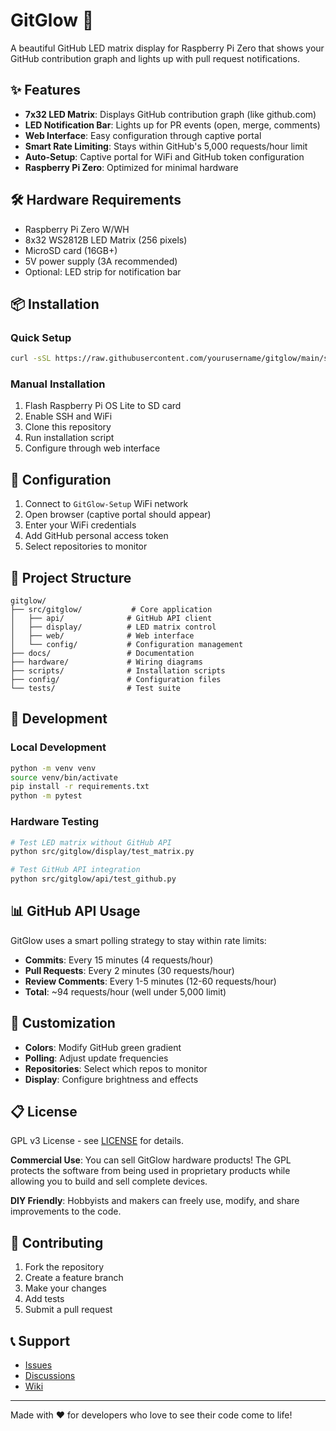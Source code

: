 # GitGlow 🌟

A beautiful GitHub LED matrix display for Raspberry Pi Zero that shows your GitHub contribution graph and lights up with pull request notifications.

## ✨ Features

- **7x32 LED Matrix**: Displays GitHub contribution graph (like github.com)
- **LED Notification Bar**: Lights up for PR events (open, merge, comments)
- **Web Interface**: Easy configuration through captive portal
- **Smart Rate Limiting**: Stays within GitHub's 5,000 requests/hour limit
- **Auto-Setup**: Captive portal for WiFi and GitHub token configuration
- **Raspberry Pi Zero**: Optimized for minimal hardware

## 🛠 Hardware Requirements

- Raspberry Pi Zero W/WH
- 8x32 WS2812B LED Matrix (256 pixels)
- MicroSD card (16GB+)
- 5V power supply (3A recommended)
- Optional: LED strip for notification bar

## 📦 Installation

### Quick Setup
```bash
curl -sSL https://raw.githubusercontent.com/yourusername/gitglow/main/scripts/install.sh | bash
```

### Manual Installation
1. Flash Raspberry Pi OS Lite to SD card
2. Enable SSH and WiFi
3. Clone this repository
4. Run installation script
5. Configure through web interface

## 🔧 Configuration

1. Connect to `GitGlow-Setup` WiFi network
2. Open browser (captive portal should appear)
3. Enter your WiFi credentials
4. Add GitHub personal access token
5. Select repositories to monitor

## 🎯 Project Structure

```
gitglow/
├── src/gitglow/           # Core application
│   ├── api/              # GitHub API client
│   ├── display/          # LED matrix control
│   ├── web/              # Web interface
│   └── config/           # Configuration management
├── docs/                 # Documentation
├── hardware/             # Wiring diagrams
├── scripts/              # Installation scripts
├── config/               # Configuration files
└── tests/                # Test suite
```

## 🚀 Development

### Local Development
```bash
python -m venv venv
source venv/bin/activate
pip install -r requirements.txt
python -m pytest
```

### Hardware Testing
```bash
# Test LED matrix without GitHub API
python src/gitglow/display/test_matrix.py

# Test GitHub API integration
python src/gitglow/api/test_github.py
```

## 📊 GitHub API Usage

GitGlow uses a smart polling strategy to stay within rate limits:

- **Commits**: Every 15 minutes (4 requests/hour)
- **Pull Requests**: Every 2 minutes (30 requests/hour)
- **Review Comments**: Every 1-5 minutes (12-60 requests/hour)
- **Total**: ~94 requests/hour (well under 5,000 limit)

## 🎨 Customization

- **Colors**: Modify GitHub green gradient
- **Polling**: Adjust update frequencies
- **Repositories**: Select which repos to monitor
- **Display**: Configure brightness and effects

## 📋 License

GPL v3 License - see [LICENSE](LICENSE) for details.

**Commercial Use**: You can sell GitGlow hardware products! The GPL protects the software from being used in proprietary products while allowing you to build and sell complete devices.

**DIY Friendly**: Hobbyists and makers can freely use, modify, and share improvements to the code.

## 🤝 Contributing

1. Fork the repository
2. Create a feature branch
3. Make your changes
4. Add tests
5. Submit a pull request

## 📞 Support

- [Issues](https://github.com/yourusername/gitglow/issues)
- [Discussions](https://github.com/yourusername/gitglow/discussions)
- [Wiki](https://github.com/yourusername/gitglow/wiki)

---

Made with ❤️ for developers who love to see their code come to life!